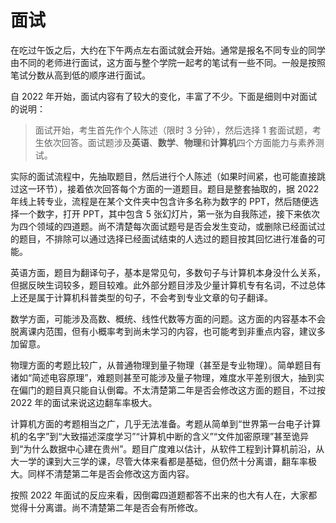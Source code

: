 # 面试

在吃过午饭之后，大约在下午两点左右面试就会开始。通常是报名不同专业的同学由不同的老师进行面试，这方面与整个学院一起考的笔试有一些不同。一般是按照笔试分数从高到低的顺序进行面试。

自 2022 年开始，面试内容有了较大的变化，丰富了不少。下面是细则中对面试的说明：

> 面试开始，考生首先作个人陈述（限时 3 分钟），然后选择 1 套面试题，考生依次回答。面试题涉及**英语**、**数学**、**物理**和**计算机**四个方面能力与素养测试。

实际的面试流程中，先抽取题目，然后进行个人陈述（如果时间紧，也可能直接跳过这一环节），接着依次回答每个方面的一道题目。题目是整套抽取的，据 2022 年线上转专业，流程是在某个文件夹中包含许多名称为数字的 PPT，然后随便选择一个数字，打开 PPT，其中包含 5 张幻灯片，第一张为自我陈述，接下来依次为四个领域的四道题。尚不清楚每次面试题号是否会发生变动，或删除已经面试过的题目，不排除可以通过选择已经面试结束的人选过的题目按其回忆进行准备的可能。

英语方面，题目为翻译句子，基本是常见句，多数句子与计算机本身没什么关系，但据反映生词较多，题目较难。此外部分题目涉及少量计算机专有名词，不过总体上还是属于计算机科普类型的句子，不会考到专业文章的句子翻译。

数学方面，可能涉及高数、概统、线性代数等方面的问题。这方面的内容基本不会脱离课内范围，但有小概率考到尚未学习的内容，也可能考到非重点内容，建议多加留意。

物理方面的考题比较广，从普通物理到量子物理（甚至是专业物理）。简单题目有诸如“简述电容原理”，难题则甚至可能涉及量子物理，难度水平差别很大，抽到实在偏门的题目真只能自认倒霉。不太清楚第二年是否会修改这方面的题目，不过按 2022 年的面试来说这边翻车率极大。

计算机方面的考题相当之广，几乎无法准备。考题从简单到“世界第一台电子计算机的名字”到“大致描述深度学习”“计算机中断的含义”“文件加密原理”甚至诡异到“为什么数据中心建在贵州”。题目广度难以估计，从软件工程到计算机前沿，从大一学的课到大三学的课，尽管大体来看都是基础，但仍然十分离谱，翻车率极大。同样不清楚第二年是否会修改这方面内容。

按照 2022 年面试的反应来看，因倒霉四道题都答不出来的也大有人在，大家都觉得十分离谱。尚不清楚第二年是否会有所修改。
